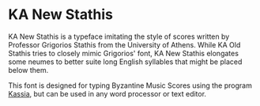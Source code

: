 # KA New Stathis

KA New Stathis is a typeface imitating the style of scores written by Professor Grigorios Stathis from the University of Athens. While KA Old Stathis tries to closely mimic Grigorios' font, KA New Stathis elongates some neumes to better suite long English syllables that might be placed below them.

This font is designed for typing Byzantine Music Scores using the program [Kassia](https://github.com/t-bullock/Kassia), but can be used in any word processor or text editor.